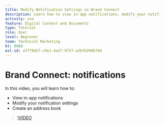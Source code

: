 ```yaml
---
title: Modify Notification Settings in Brand Connect
description: Learn how to view in-app notifications, modify your notification settings, and create an address book in Brand Connect of [!UICONTROL Workfront DAM].
activity: use
feature: Digital Content and Documents
type: Tutorial
role: User
level: Beginner
team: Technical Marketing
kt: 8988
exl-id: a7f79d27-c9e1-4a27-9757-a3bf6299b794
---
```

# Brand Connect: notifications

In this video, you will learn how to:

* View in-app notifications
* Modify your notification settings
* Create an address book

>[!VIDEO](https://video.tv.adobe.com/v/335250/?quality=12)
